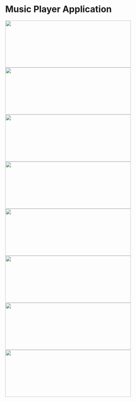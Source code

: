 <h1>Music Player Application</h1>

<div class="image-container">
 <img src="https://github.com/duchuyvo0368/music-player/blob/master/images/4c8e9edd-e405-4e44-ab53-d4a4fa8ff9ad.jpg" width="400" height="150"/>
 <img src="https://github.com/duchuyvo0368/music-player/blob/master/images/63066296-f91c-422e-9524-fa8360163cfe.jpg" width="400" height="150"/>
 <img src="https://github.com/duchuyvo0368/music-player/blob/master/images/78f61ca0-4296-4e73-917d-95d04c2ccba1.jpg" width="400" height="150"/>
 <img src="https://github.com/duchuyvo0368/music-player/blob/master/images/41cd3e55-2db3-4e21-973f-b39454a149bb.jpg" width="400" height="150"/>
 <img src="https://github.com/duchuyvo0368/music-player/blob/master/images/3b1402ba-b5df-4f5f-b28c-4638ff8d37dc.jpg" width="400" height="150"/>
 <img src="https://github.com/duchuyvo0368/music-player/blob/master/images/219ef8b6-0743-4300-b480-de42afca7c41.jpg" width="400" height="150"/>
 <img src="https://github.com/duchuyvo0368/music-player/blob/master/images/0bc560c4-78b4-4319-b4a3-2f89a6135ab2.jpg" width="400" height="150"/>
 <img src="https://github.com/duchuyvo0368/music-player/blob/master/images/01de5212-a5fb-4161-8974-80b975754996.jpg" width="400" height="150"/>
</div>
